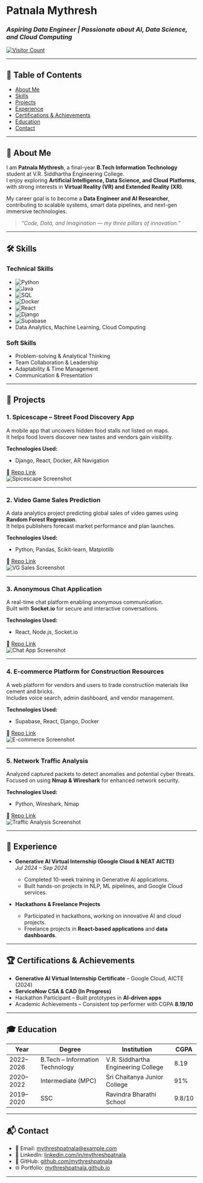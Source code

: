 # Patnala Mythresh  
### *Aspiring Data Engineer | Passionate about AI, Data Science, and Cloud Computing*

[![Visitor Count](https://komarev.com/ghpvc/?username=yourusername&color=blue)]()

---

## 📑 Table of Contents
- [About Me](#about-me)
- [Skills](#skills)
- [Projects](#projects)
- [Experience](#experience)
- [Certifications & Achievements](#certifications--achievements)
- [Education](#education)
- [Contact](#contact)

---

## 👤 About Me
I am **Patnala Mythresh**, a final-year **B.Tech Information Technology** student at V.R. Siddhartha Engineering College.  
I enjoy exploring **Artificial Intelligence, Data Science, and Cloud Platforms**, with strong interests in **Virtual Reality (VR) and Extended Reality (XR)**.  

My career goal is to become a **Data Engineer and AI Researcher**, contributing to scalable systems, smart data pipelines, and next-gen immersive technologies.  

> *“Code, Data, and Imagination — my three pillars of innovation.”*

---

## 🛠️ Skills

### Technical Skills
- ![Python](https://img.shields.io/badge/Python-3776AB?logo=python&logoColor=white)  
- ![Java](https://img.shields.io/badge/Java-ED8B00?logo=openjdk&logoColor=white)  
- ![SQL](https://img.shields.io/badge/SQL-003B57?logo=databricks&logoColor=white)  
- ![Docker](https://img.shields.io/badge/Docker-2496ED?logo=docker&logoColor=white)  
- ![React](https://img.shields.io/badge/React-20232A?logo=react&logoColor=61DAFB)  
- ![Django](https://img.shields.io/badge/Django-092E20?logo=django&logoColor=white)  
- ![Supabase](https://img.shields.io/badge/Supabase-3FCF8E?logo=supabase&logoColor=white)  
- Data Analytics, Machine Learning, Cloud Computing

### Soft Skills
- Problem-solving & Analytical Thinking  
- Team Collaboration & Leadership  
- Adaptability & Time Management  
- Communication & Presentation  

---

## 🚀 Projects

### 1. **Spicescape – Street Food Discovery App**
A mobile app that uncovers hidden food stalls not listed on maps.  
It helps food lovers discover new tastes and vendors gain visibility.  

**Technologies Used:**  
- Django, React, Docker, AR Navigation  

🔗 [Repo Link](#)  
![Spicescape Screenshot](image-url)

---

### 2. **Video Game Sales Prediction**
A data analytics project predicting global sales of video games using **Random Forest Regression**.  
It helps publishers forecast market performance and plan launches.  

**Technologies Used:**  
- Python, Pandas, Scikit-learn, Matplotlib  

🔗 [Repo Link](#)  
![VG Sales Screenshot](image-url)

---

### 3. **Anonymous Chat Application**
A real-time chat platform enabling anonymous communication.  
Built with **Socket.io** for secure and interactive conversations.  

**Technologies Used:**  
- React, Node.js, Socket.io  

🔗 [Repo Link](#)  
![Chat App Screenshot](image-url)

---

### 4. **E-commerce Platform for Construction Resources**
A web platform for vendors and users to trade construction materials like cement and bricks.  
Includes voice search, admin dashboard, and vendor management.  

**Technologies Used:**  
- Supabase, React, Django, Docker  

🔗 [Repo Link](#)  
![E-commerce Screenshot](image-url)

---

### 5. **Network Traffic Analysis**
Analyzed captured packets to detect anomalies and potential cyber threats.  
Focused on using **Nmap & Wireshark** for enhanced network security.  

**Technologies Used:**  
- Python, Wireshark, Nmap  

🔗 [Repo Link](#)  
![Traffic Analysis Screenshot](image-url)

---

## 💼 Experience
- **Generative AI Virtual Internship (Google Cloud & NEAT AICTE)**  
  *Jul 2024 – Sep 2024*  
  - Completed 10-week training in Generative AI applications.  
  - Built hands-on projects in NLP, ML pipelines, and Google Cloud services.  

- **Hackathons & Freelance Projects**  
  - Participated in hackathons, working on innovative AI and cloud projects.  
  - Freelance projects in **React-based applications** and **data dashboards**.  

---

## 🏆 Certifications & Achievements
- **Generative AI Virtual Internship Certificate** – Google Cloud, AICTE (2024)  
- **ServiceNow CSA & CAD (In Progress)**  
- Hackathon Participant – Built prototypes in **AI-driven apps**  
- Academic Achievements – Consistent top performer with CGPA **8.19/10**

---

## 🎓 Education

| Year | Degree | Institution | CGPA |
|------|--------|-------------|------|
| 2022–2026 | B.Tech – Information Technology | V.R. Siddhartha Engineering College | 8.19 |
| 2020–2022 | Intermediate (MPC) | Sri Chaitanya Junior College | 91% |
| 2019–2020 | SSC | Ravindra Bharathi School | 9.8/10 |

---

## 📬 Contact

- 📧 Email: [mythreshpatnala@example.com](mailto:mythreshpatnala@example.com)  
- 💼 LinkedIn: [linkedin.com/in/mythreshpatnala](#)  
- 🐙 GitHub: [github.com/mythreshpatnala](#)  
- 🌐 Portfolio: [mythreshpatnala.github.io](#)  

---
